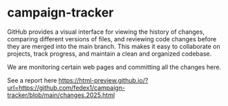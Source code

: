 # campaign-tracker

GitHub provides a visual interface for viewing the history of changes, comparing different versions of files, and reviewing code changes before they are merged into the main branch. This makes it easy to collaborate on projects, track progress, and maintain a clean and organized codebase.

We are monitoring certain web pages and committing all the changes here.  

See a report here https://html-preview.github.io/?url=https://github.com/fedex1/campaign-tracker/blob/main/changes.2025.html
